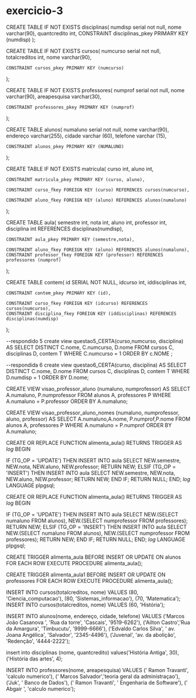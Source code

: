 # exercicio-3

CREATE TABLE IF NOT EXISTS disciplinas(
	numdisp serial not null,
	nome varchar(90),
	quantcredito int,
	CONSTRAINT disciplinas_pkey PRIMARY KEY (numdisp)
);

CREATE TABLE IF NOT EXISTS cursos(
	numcurso serial not null,
	totalcreditos int,
	nome varchar(90),
	
	CONSTRAINT cursos_pkey PRIMARY KEY (numcurso)

);

CREATE TABLE IF NOT EXISTS professores(
	numprof serial not null,
	nome varchar(90),
	areapesquisa varchar(30),
	
	CONSTRAINT professores_pkey PRIMARY KEY (numprof)
);

CREATE TABLE alunos(
	numaluno serial not null,
	nome varchar(90),
	endereço varchar(255),
	cidade varchar (60),
	telefone varchar (15),
	
	CONSTRAINT alunos_pkey PRIMARY KEY (NUMALUNO)

);

CREATE TABLE IF NOT EXISTS matricula(
	curso int,
	aluno int,
	
	CONSTRAINT matricula_pkey PRIMARY KEY (curso, aluno),
	
	CONSTRAINT curso_fkey FOREIGN KEY (curso) REFERENCES cursos(numcurso),
	
	CONSTRAINT aluno_fkey FOREIGN KEY (aluno) REFERENCES alunos(numaluno)


);

CREATE TABLE aula(
	semestre int,
	nota int,
	aluno int,
	professor int,
	disciplina int REFERENCES disciplinas(numdisp),
	
	CONSTRAINT aula_pkey PRIMARY KEY (semestre,nota),
	
	CONSTRAINT aluno_fkey FOREIGN KEY (aluno) REFERENCES alunos(numaluno),
	CONSTRAINT professor_fkey FOREIGN KEY (professor) REFERENCES professores (numprof)

);

CREATE TABLE contem(
	id SERIAL NOT NULL,
	idcurso int,
	iddisciplinas int,
	
	
	CONSTRAINT contem_pkey PRIMARY KEY (id),
	
	CONSTRAINT curso_fkey FOREIGN KEY (idcurso) REFERENCES cursos(numcurso),
	CONSTRAINT disciplina_fkey FOREIGN KEY (iddisciplinas) REFERENCES disciplinas(numdisp)

);

--respondido 5
create view questao5_CERTA(curso,numcurso, disciplina)
AS
SELECT DISTINCT C.nome, C.numcurso, D.nome FROM cursos C, disciplinas D, contem T
WHERE C.numcurso = 1
ORDER BY c.NOME ;

--respondida 6
create view questao6_CERTA(curso, disciplina)
AS
SELECT DISTINCT C.nome, D.nome FROM cursos C, disciplinas D, contem T
WHERE D.numdisp = 1
ORDER BY D.nome;

CREATE VIEW visao_professor_aluno (numaluno, numprofessor)
AS
SELECT A.numaluno, P.numprofessor FROM alunos A, professores P
WHERE A.numaluno = P.professor
ORDER BY A.numaluno;

CREATE VIEW visao_professor_aluno_nomes (numaluno, numprofessor, aluno, professor)
AS
SELECT A.numaluno,A.nome, P.numprof,P.nome  FROM alunos A, professores P
WHERE A.numaluno = P.numprof
ORDER BY A.numaluno;

CREATE OR REPLACE FUNCTION alimenta_aula() RETURNS
TRIGGER AS $log$
BEGIN
  
  IF (TG_OP = 'UPDATE') THEN
  INSERT INTO aula SELECT NEW.semestre, NEW.nota, NEW.aluno, NEW.professor;
  RETURN NEW;
   ELSIF (TG_OP = 'INSERT') THEN
  INSERT INTO aula SELECT NEW.semestre, NEW.nota, NEW.aluno, NEW.professor;
  RETURN NEW;
  END IF;
  RETURN NULL;
END;
$log$ LANGUAGE plpgsql;

CREATE OR REPLACE FUNCTION alimenta_aula() RETURNS
TRIGGER AS $log$
BEGIN
  
  IF (TG_OP = 'UPDATE') THEN
  INSERT INTO aula SELECT NEW.(SELECT numaluno FROM alunos), NEW.(SELECT numprofessor FROM professores);
  RETURN NEW;
   ELSIF (TG_OP = 'INSERT') THEN
  INSERT INTO aula SELECT NEW.(SELECT numaluno FROM alunos), NEW.(SELECT numprofessor FROM professores);
  RETURN NEW;
  END IF;
  RETURN NULL;
END;
$log$ LANGUAGE plpgsql;

 CREATE TRIGGER alimenta_aula BEFORE
  INSERT OR UPDATE ON  alunos 
  FOR EACH ROW EXECUTE PROCEDURE  alimenta_aula();
  
   CREATE TRIGGER alimenta_aula1 BEFORE
  INSERT OR UPDATE ON  professores
  FOR EACH ROW EXECUTE PROCEDURE  alimenta_aula();

INSERT INTO cursos(totalcreditos, nome) VALUES (80, 'Ciencia_computacao'), (80, 'Sistemas_informacao'), (70, 'Matematica');
INSERT INTO cursos(totalcreditos, nome) VALUES (60, 'História');

INSERT INTO alunos(nome, endereço, cidade, telefone) VALUES ('Marcos João Casanova ', 'Rua da torre', 'Cascais', '9519-6262'), ('Ailton Castro','Rua da Amargura', 'Timbucutu', '9999-6666'), ('Edvaldo Carlos Silva', ' av. Joana Angélica', 'Salvador', '2345-4496'),
('Juvenal', 'av. da abolição', 'Redenção', '4444-2222');

insert into disciplinas (nome, quantcredito) values('História Antiga', 30), ('História das artes', 4);

INSERT INTO professores(nome, areapesquisa) VALUES (' Ramon Travanti', 'calculo numerico'), (' Marcos Salvador','teoria geral da administraçao'), ('Juk', ' Banco de Dados'),
(' Ramon Travanti', ' Engenharia de Software'), ('  Abgair ', 'calculo numerico');

